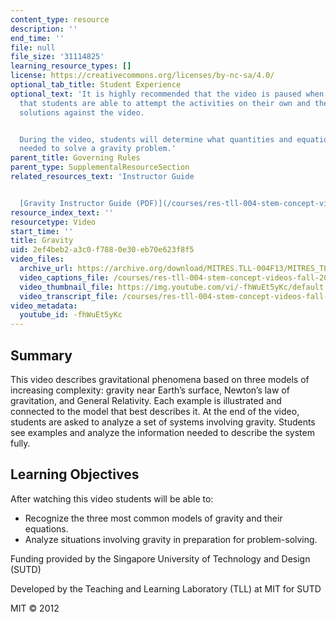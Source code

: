 ```yaml
---
content_type: resource
description: ''
end_time: ''
file: null
file_size: '31114825'
learning_resource_types: []
license: https://creativecommons.org/licenses/by-nc-sa/4.0/
optional_tab_title: Student Experience
optional_text: 'It is highly recommended that the video is paused when prompted so
  that students are able to attempt the activities on their own and then check their
  solutions against the video.


  During the video, students will determine what quantities and equations would be
  needed to solve a gravity problem.'
parent_title: Governing Rules
parent_type: SupplementalResourceSection
related_resources_text: 'Instructor Guide


  [Gravity Instructor Guide (PDF)](/courses/res-tll-004-stem-concept-videos-fall-2013/resources/mitres_tll-004f13_grvty_ig)'
resource_index_text: ''
resourcetype: Video
start_time: ''
title: Gravity
uid: 2ef4beb2-a3c0-f788-0e30-eb70e623f8f5
video_files:
  archive_url: https://archive.org/download/MITRES.TLL-004F13/MITRES_TLL-004F13_gravity_300k.mp4
  video_captions_file: /courses/res-tll-004-stem-concept-videos-fall-2013/b142dc45885757ab9a44f910280c8c1d_-fhWuEt5yKc.vtt
  video_thumbnail_file: https://img.youtube.com/vi/-fhWuEt5yKc/default.jpg
  video_transcript_file: /courses/res-tll-004-stem-concept-videos-fall-2013/9144aa65c1a2167922996a7e46d1dc4a_-fhWuEt5yKc.pdf
video_metadata:
  youtube_id: -fhWuEt5yKc
---
```


Summary
-------

This video describes gravitational phenomena based on three models of increasing complexity: gravity near Earth’s surface, Newton’s law of gravitation, and General Relativity. Each example is illustrated and connected to the model that best describes it. At the end of the video, students are asked to analyze a set of systems involving gravity. Students see examples and analyze the information needed to describe the system fully.

Learning Objectives
-------------------

After watching this video students will be able to:

*   Recognize the three most common models of gravity and their equations.
*   Analyze situations involving gravity in preparation for problem-solving.

Funding provided by the Singapore University of Technology and Design (SUTD)

Developed by the Teaching and Learning Laboratory (TLL) at MIT for SUTD

MIT © 2012


